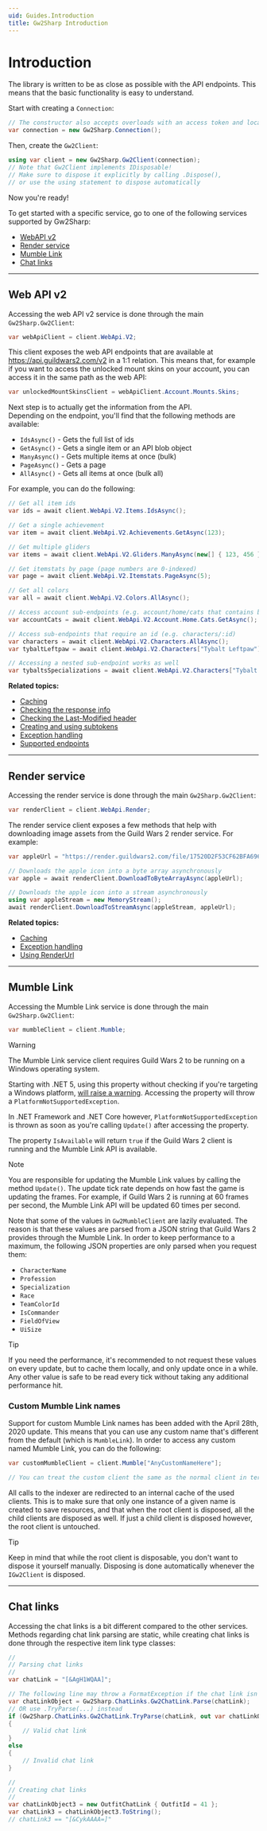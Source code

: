 ```yaml
---
uid: Guides.Introduction
title: Gw2Sharp Introduction
---
```


# Introduction
The library is written to be as close as possible with the API endpoints.
This means that the basic functionality is easy to understand.

Start with creating a `Connection`:
```cs
// The constructor also accepts overloads with an access token and locale
var connection = new Gw2Sharp.Connection();
```

Then, create the `Gw2Client`:
```cs
using var client = new Gw2Sharp.Gw2Client(connection);
// Note that Gw2Client implements IDisposable!
// Make sure to dispose it explicitly by calling .Dispose(),
// or use the using statement to dispose automatically
```

Now you're ready!

To get started with a specific service, go to one of the following services supported by Gw2Sharp:
- [WebAPI v2](#web-api-v2)
- [Render service](#render-service)
- [Mumble Link](#mumble-link)
- [Chat links](#chat-links)

---

## Web API v2
Accessing the web API v2 service is done through the main `Gw2Sharp.Gw2Client`:
```cs
var webApiClient = client.WebApi.V2;
```

This client exposes the web API endpoints that are available at https://api.guildwars2.com/v2 in a 1:1 relation.
This means that, for example if you want to access the unlocked mount skins on your account, you can access it in the same path as the web API:

```cs
var unlockedMountSkinsClient = webApiClient.Account.Mounts.Skins;
```

Next step is to actually get the information from the API.  
Depending on the endpoint, you'll find that the following methods are available:
- `IdsAsync()` - Gets the full list of ids
- `GetAsync()` - Gets a single item or an API blob object
- `ManyAsync()` - Gets multiple items at once (bulk)
- `PageAsync()` - Gets a page
- `AllAsync()` - Gets all items at once (bulk all)

For example, you can do the following:

```cs
// Get all item ids
var ids = await client.WebApi.V2.Items.IdsAsync();

// Get a single achievement
var item = await client.WebApi.V2.Achievements.GetAsync(123);

// Get multiple gliders
var items = await client.WebApi.V2.Gliders.ManyAsync(new[] { 123, 456 });

// Get itemstats by page (page numbers are 0-indexed)
var page = await client.WebApi.V2.Itemstats.PageAsync(5);

// Get all colors
var all = await client.WebApi.V2.Colors.AllAsync();

// Access account sub-endpoints (e.g. account/home/cats that contains blob data)
var accountCats = await client.WebApi.V2.Account.Home.Cats.GetAsync();

// Access sub-endpoints that require an id (e.g. characters/:id)
var characters = await client.WebApi.V2.Characters.AllAsync();
var tybaltLeftpaw = await client.WebApi.V2.Characters["Tybalt Leftpaw"].GetAsync();

// Accessing a nested sub-endpoint works as well
var tybaltsSpecializations = await client.WebApi.V2.Characters["Tybalt Leftpaw"].Specializations.GetAsync();
```

**Related topics:**
- [Caching](xref:Guides.Caching)
- [Checking the response info](xref:Guides.ResponseInfo)
- [Checking the Last-Modified header](xref:Guides.LastModified)
- [Creating and using subtokens](xref:Guides.Subtokens)
- [Exception handling](xref:Guides.ExceptionHandling)
- [Supported endpoints](xref:Guides.Endpoints)

---

## Render service
Accessing the render service is done through the main `Gw2Sharp.Gw2Client`:
```cs
var renderClient = client.WebApi.Render;
```

The render service client exposes a few methods that help with downloading image assets from the Guild Wars 2 render service.
For example:
```cs
var appleUrl = "https://render.guildwars2.com/file/17520D2F53CF62BFA696EDE02DA1F77445A9F796/63265.png";

// Downloads the apple icon into a byte array asynchronously
var apple = await renderClient.DownloadToByteArrayAsync(appleUrl);

// Downloads the apple icon into a stream asynchronously
using var appleStream = new MemoryStream();
await renderClient.DownloadToStreamAsync(appleStream, appleUrl);
```

**Related topics:**
- [Caching](xref:Guides.Caching)
- [Exception handling](xref:Guides.ExceptionHandling)
- [Using RenderUrl](xref:Guides.RenderUrl)

---

## Mumble Link
Accessing the Mumble Link service is done through the main `Gw2Sharp.Gw2Client`:
```cs
var mumbleClient = client.Mumble;
```

> [!WARNING]
> The Mumble Link service client requires Guild Wars 2 to be running on a Windows operating system.
>
> Starting with .NET 5, using this property without checking if you're targeting a Windows platform, [will raise a warning](https://docs.microsoft.com/en-us/dotnet/fundamentals/code-analysis/quality-rules/ca1416).
> Accessing the property will throw a `PlatformNotSupportedException`.
> 
> In .NET Framework and .NET Core however, `PlatformNotSupportedException` is thrown as soon as you're calling `Update()` after accessing the property.
>
> The property `IsAvailable` will return `true` if the Guild Wars 2 client is running and the Mumble Link API is available.

> [!NOTE]
> You are responsible for updating the Mumble Link values by calling the method `Update()`.
> The update tick rate depends on how fast the game is updating the frames.
> For example, if Guild Wars 2 is running at 60 frames per second, the Mumble Link API will be updated 60 times per second.

Note that some of the values in `Gw2MumbleClient` are lazily evaluated.
The reason is that these values are parsed from a JSON string that Guild Wars 2 provides through the Mumble Link.
In order to keep performance to a maximum, the following JSON properties are only parsed when you request them:
- `CharacterName`
- `Profession`
- `Specialization`
- `Race`
- `TeamColorId`
- `IsCommander`
- `FieldOfView`
- `UiSize`

> [!TIP]
> If you need the performance, it's recommended to not request these values on every update, but to cache them locally, and only update once in a while.
> Any other value is safe to be read every tick without taking any additional performance hit.

### Custom Mumble Link names
Support for custom Mumble Link names has been added with the April 28th, 2020 update.
This means that you can use any custom name that's different from the default (which is `MumbleLink`).
In order to access any custom named Mumble Link, you can do the following:

```cs
var customMumbleClient = client.Mumble["AnyCustomNameHere"];

// You can treat the custom client the same as the normal client in terms of accessible data
```

All calls to the indexer are redirected to an internal cache of the used clients.
This is to make sure that only one instance of a given name is created to save resources, and that when the root client is disposed, all the child clients are disposed as well.
If just a child client is disposed however, the root client is untouched.

> [!TIP]
> Keep in mind that while the root client is disposable, you don't want to dispose it yourself manually.
> Disposing is done automatically whenever the `IGw2Client` is disposed.

---

## Chat links
Accessing the chat links is a bit different compared to the other services.
Methods regarding chat link parsing are static, while creating chat links is done through the respective item link type classes:

```cs
//
// Parsing chat links
//
var chatLink = "[&AgH1WQAA]";

// The following line may throw a FormatException if the chat link isn't valid 
var chatLinkObject = Gw2Sharp.ChatLinks.Gw2ChatLink.Parse(chatLink);
// OR use .TryParse(...) instead
if (Gw2Sharp.ChatLinks.Gw2ChatLink.TryParse(chatLink, out var chatLinkObject2))
{
    // Valid chat link
}
else
{
    // Invalid chat link
}

//
// Creating chat links
//
var chatLinkObject3 = new OutfitChatLink { OutfitId = 41 };
var chatLink3 = chatLinkObject3.ToString();
// chatLink3 == "[&CykAAAA=]"
```
